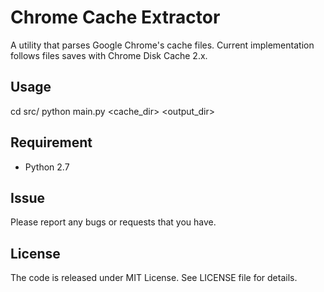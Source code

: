 # Chrome Cache Extractor
A utility that parses Google Chrome's cache files. Current implementation follows files saves with Chrome Disk Cache 2.x.

## Usage
  cd src/
  python main.py <cache_dir> <output_dir>

## Requirement
  - Python 2.7

## Issue
Please report any bugs or requests that you have.

## License
The code is released under MIT License. See LICENSE file for details.
